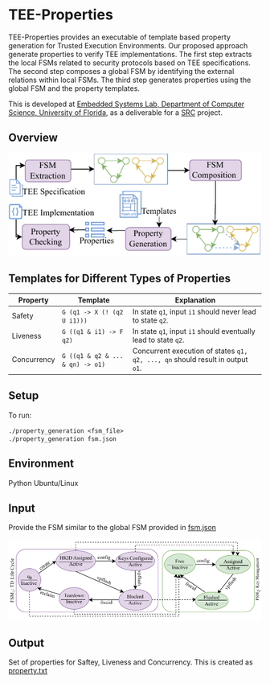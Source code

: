 # TEE-Properties
TEE-Properties provides an executable of template based property generation for Trusted Execution Environments.  Our proposed approach generate properties to verify TEE implementations. The first step extracts the local FSMs related to security protocols based on TEE  specifications. The second step composes a global FSM by identifying the external relations within local FSMs. The third step generates properties using the global FSM and the property templates.

This is developed at [Embedded Systems Lab, Department of Computer Science, University of Florida](https://www.cise.ufl.edu/research/cad), as a deliverable for a [SRC](https://www.src.org/) project.

## Overview
<img src="overview_date24.pdf"
     alt="Overview of template based property generation for TEE architecture"
     style="float: center; margin-right: 10px;" 
     align="center"/>

## Templates for Different Types of Properties

| Property    | Template                                                        | Explanation                                                                                      |
|-------------|-----------------------------------------------------------------|--------------------------------------------------------------------------------------------------|
| Safety      | `G (q1 -> X (! (q2 U i1)))`                                 | In state `q1`, input `i1` should never lead to state `q2`.                                   |
| Liveness    | `G ((q1 & i1) -> F q2)`                                     | In state `q1`, input `i1` should eventually lead to state `q2`.                              |
| Concurrency | `G ((q1 & q2 & ... & qn) -> o1)`                            | Concurrent execution of states `q1, q2, ..., qn` should result in output `o1`.               |

## Setup
To run:
```
./property_generation <fsm_file>
./property_generation fsm.json
```
## Environment
Python
Ubuntu/Linux

## Input
Provide the FSM similar to the global FSM provided in [fsm.json](fsm.json)

<img src="globalfsm1.pdf"
     alt="Sample global FSM in fsm.json file"
     style="float: center; margin-right: 10px;" 
     align="center"/>
## Output
Set of properties for Saftey, Liveness and Concurrency. This is created as [property.txt](property.txt)
